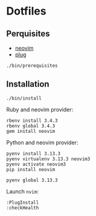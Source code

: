 # Dotfiles

## Perquisites
* [neovim](https://github.com/neovim/neovim)
* [plug](https://github.com/junegunn/vim-plug)

`./bin/prerequisites`

## Installation
`./bin/install`

Ruby and neovim provider:
```
rbenv install 3.4.3
rbenv global 3.4.3
gem install neovim
```

Python and neovim provider:
```
pyenv install 3.13.3
pyenv virtualenv 3.13.3 neovim3
pyenv activate neovim3
pip install neovim

pyenv global 3.13.3
```

Launch `nvim`:
```
:PlugInstall
:checkHealth
```
